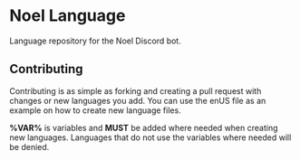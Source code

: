 # Noel Language
Language repository for the Noel Discord bot.

## Contributing
Contributing is as simple as forking and creating a pull request with changes or new languages you add. You can use the enUS file as an example on how to create new language files.

**%VAR%** is variables and **MUST** be added where needed when creating new languages. Languages that do not use the variables where needed will be denied.
